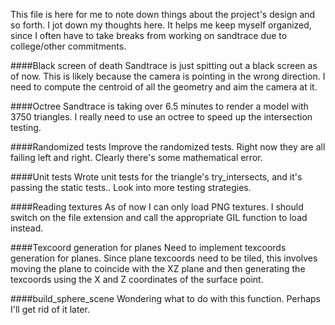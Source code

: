 This file is here for me to note down things about the project's design and so forth. I jot down my thoughts here. It helps me keep myself organized, since I often have to take breaks from working on sandtrace due to college/other commitments.

####Black screen of death
Sandtrace is just spitting out a black screen as of now. This is likely because the camera is pointing in the wrong direction. I need to compute the centroid of all the geometry and aim the camera at it.

####Octree
Sandtrace is taking over 6.5 minutes to render a model with 3750 triangles. I really need to use an octree to speed up the intersection testing.

####Randomized tests
Improve the randomized tests. Right now they are all failing left and right. Clearly there's some mathematical error.

####Unit tests
Wrote unit tests for the triangle's try_intersects, and it's passing the static tests.. Look into more testing strategies.

####Reading textures
As of now I can only load PNG textures. I should switch on the file extension and call the appropriate GIL function to load instead.

####Texcoord generation for planes
Need to implement texcoords generation for planes. Since plane texcoords need to be tiled, this involves moving the plane to coincide with the XZ plane and then generating the texcoords using the X and Z coordinates of the surface point.

####build_sphere_scene
Wondering what to do with this function. Perhaps I'll get rid of it later.
